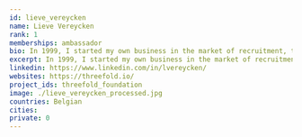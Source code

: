 ```yaml
---
id: lieve_vereycken
name: Lieve Vereycken
rank: 1
memberships: ambassador
bio: In 1999, I started my own business in the market of recruitment, the time internet got introduced in the business world. Wicked problems for matching talent to job opportunities were faced. I realised we could do far better by giving back control over personal data to the individual and start redefining business processes and businesses. Therefore I shared, learned and connected myself. I connected myself to initiatives for knowledge sharing, networking and innovation. Because I do believe it is the responsibility and the opportunity of our generation to get the appropriate digitale infrastructure available to move to our next level of prosperity. Ambassador fell in love with Threefold Thanks to ThreeFold Foundation robust technology comes available in good organisational design. A design that takes in account that humankind strives for prosperity for all.
excerpt: In 1999, I started my own business in the market of recruitment, the time internet got introduced in the business world.
linkedin: https://www.linkedin.com/in/lvereycken/
websites: https://threefold.io/
project_ids: threefold_foundation
image: ./lieve_vereycken_processed.jpg
countries: Belgian
cities:
private: 0
---
```

